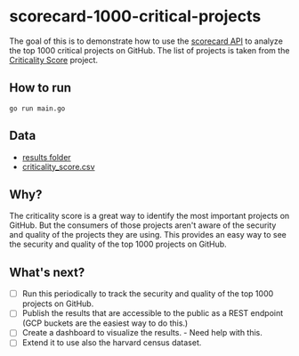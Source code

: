 # scorecard-1000-critical-projects

The goal of this is to demonstrate how to use the [scorecard API](https://github.com/ossf/scorecard) to analyze 
the top 1000 critical projects on GitHub. The list of projects is taken from the [Criticality Score](https://github.com/ossf/criticality_score) project.

## How to run
`go run main.go`

## Data
- [results folder](./results)
- [criticality_score.csv](all.csv)

## Why?

The criticality score is a great way to identify the most important projects on GitHub. 
But the consumers of those projects aren't aware of the security and quality of the projects they are using.
This provides an easy way to see the security and quality of the top 1000 projects on GitHub.


## What's next?

- [ ] Run this periodically to track the security and quality of the top 1000 projects on GitHub.
- [ ] Publish the results that are accessible to the public as a REST endpoint (GCP buckets are the easiest way to do this.) 
- [ ] Create a dashboard to visualize the results. - Need help with this.
- [ ] Extend it to use also the harvard census dataset. 